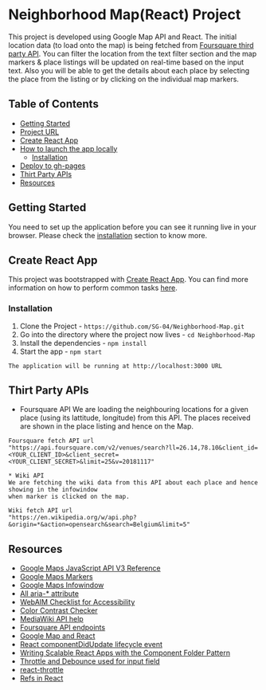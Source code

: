 # Neighborhood Map(React) Project
This project is developed using Google Map API and React. The initial location data (to load onto the map)
is being fetched from [Foursquare third party API](#thirt-party-apis). You can filter the location from
the text filter section and the map markers & place listings will be updated on real-time based on the
input text. Also you will be able to get the details about each place by selecting the place from the
listing or by clicking on the individual map markers.

## Table of Contents

- [Getting Started](#getting-started)
- [Project URL](#project-url)
- [Create React App](#create-react-app)
- [How to launch the app locally](#how-to-launch-the-app-locally)
  - [Installation](#installation)
- [Deploy to gh-pages](#deploy-to-gh-pages)
- [Thirt Party APIs](#thirt-party-apis)
- [Resources](#resources)

## Getting Started

You need to set up the application before you can see it running live in your browser.
Please check the [installation](#how-to-launch-the-app-locally) section to know more.

## Create React App
This project was bootstrapped with [Create React App](https://github.com/SG-04/Neighborhood-Map.git). You can find more information on how to perform common tasks [here](https://github.com/facebookincubator/create-react-app/blob/master/packages/react-scripts/template/README.md).

### Installation

1. Clone the Project - `https://github.com/SG-04/Neighborhood-Map.git`
2. Go into the directory where the project now lives - `cd Neighborhood-Map`
3. Install the dependencies - `npm install`
4. Start the app - `npm start`
```
The application will be running at http://localhost:3000 URL
```

## Thirt Party APIs
* Foursquare API
	We are loading the neighbouring locations for a given place (using its lattitude, longitude)
	from this API. The places received are shown in the place listing and hence on the Map.
```
Foursquare fetch API url
"https://api.foursquare.com/v2/venues/search?ll=26.14,78.10&client_id=<YOUR_CLIENT_ID>&client_secret=<YOUR_CLIENT_SECRET>&limit=25&v=20181117"

* Wiki API
We are fetching the wiki data from this API about each place and hence showing in the infowindow
when marker is clicked on the map.

Wiki fetch API url
"https://en.wikipedia.org/w/api.php?&origin=*&action=opensearch&search=Belgium&limit=5"
```
## Resources
- [Google Maps JavaScript API V3 Reference](https://developers.google.com/maps/documentation/javascript/reference)
- [Google Maps Markers](https://developers.google.com/maps/documentation/javascript/markers)
- [Google Maps Infowindow](https://developers.google.com/maps/documentation/javascript/infowindows)
- [All aria-* attribute](https://www.w3.org/TR/wai-aria-1.1/#state_prop_def)
- [WebAIM Checklist for Accessibility](https://webaim.org/standards/wcag/checklist#sc1.4.6)
- [Color Contrast Checker](https://webaim.org/resources/contrastchecker/)
- [MediaWiki API help](https://en.wikipedia.org/w/api.php)
- [Foursquare API endpoints](https://developer.foursquare.com/docs/api/endpoints)
- [Google Map and React](https://stackoverflow.com/questions/34779489/rendering-a-google-map-without-react-google-map)
- [React componentDidUpdate lifecycle event](https://reactjs.org/docs/react-component.html#unsafe_componentwillreceiveprops)
- [Writing Scalable React Apps with the Component Folder Pattern](https://medium.com/styled-components/component-folder-pattern-ee42df37ec68)
- [Throttle and Debounce used for input field](https://lodash.com/docs/4.17.10#debounce)
- [react-throttle](https://github.com/gmcquistin/react-throttle)
- [Refs in React](https://reactjs.org/docs/refs-and-the-dom.html)